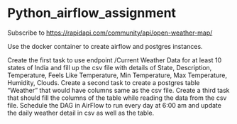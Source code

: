 # Python_airflow_assignment


Subscribe to https://rapidapi.com/community/api/open-weather-map/

Use the docker container to create airflow and postgres instances.

Create the first task to use endpoint /Current Weather Data for at least 10 states of India and fill up the csv file with details of 
State, Description, Temperature, Feels Like Temperature, Min Temperature, Max Temperature, Humidity, Clouds.
Create a second task to create a postgres table “Weather” that would have columns same as the csv file.
Create a third task that should fill the columns of the table while reading the data from the csv file.
Schedule the DAG in AirFlow to run every day at 6:00 am and update the daily weather detail in csv as well as the table.
